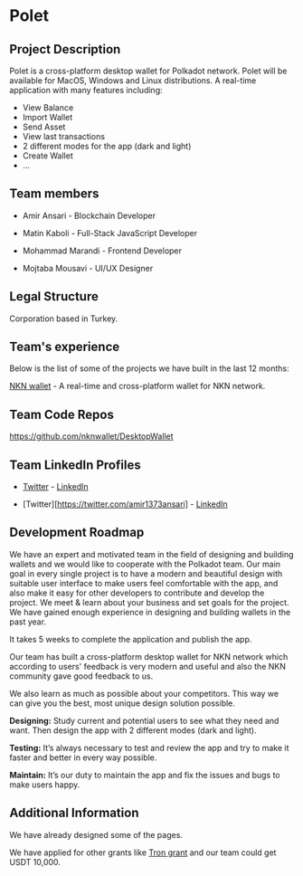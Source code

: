 # Polet

## Project Description
Polet is a cross-platform desktop wallet for Polkadot network. Polet will be available
for MacOS, Windows and Linux distributions. A real-time application with many features
including:

  - View Balance
  - Import Wallet
  - Send Asset
  - View last transactions
  - 2 different modes for the app (dark and light)
  - Create Wallet
  - ...


## Team members
* Amir Ansari - Blockchain Developer

* Matin Kaboli - Full-Stack JavaScript Developer

* Mohammad Marandi - Frontend Developer

* Mojtaba Mousavi - UI/UX Designer


## Legal Structure
Corporation based in Turkey.


## Team's experience
Below is the list of some of the projects we have built in the last 12 months:

[NKN wallet](https://nknwallet.io) - A real-time and cross-platform wallet for NKN network.


## Team Code Repos
https://github.com/nknwallet/DesktopWallet


## Team LinkedIn Profiles
* [Twitter](https://twitter.com/matin_kaboli) - [LinkedIn](https://www.linkedin.com/in/matin-kaboli-543a4b119)

* [Twitter][https://twitter.com/amir1373ansari] - [LinkedIn](https://www.linkedin.com/in/amir1373ansari/)


## Development Roadmap
We have an expert and motivated team in the field of designing and building wallets
and we would like to cooperate with the Polkadot team. Our main goal in every
single project is to have a modern and beautiful design with suitable user interface to
make users feel comfortable with the app, and also make it easy for other
developers to contribute and develop the project. We meet & learn about your
business and set goals for the project. We have gained enough experience in
designing and building wallets in the past year.

It takes 5 weeks to complete the application and publish the app.

Our team has built a cross-platform desktop wallet for NKN network which according
to users' feedback is very modern and useful and also the NKN community gave
good feedback to us.

We also learn as much as possible about your competitors. This way we can give you
the best, most unique design solution possible.

**Designing:** Study current and potential users to see what they need and want. Then
design the app with 2 different modes (dark and light).

**Testing:** It’s always necessary to test and review the app and try to make it faster
and better in every way possible.

**Maintain:** It’s our duty to maintain the app and fix the issues and bugs to make users
happy.


## Additional Information

We have already designed some of the pages.

We have applied for other grants like [Tron grant](https://tronaccelerator.io/)
and our team could get USDT 10,000.
